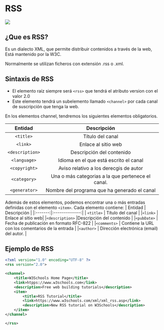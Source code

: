 # RSS
![](https://upload.wikimedia.org/wikipedia/commons/thumb/4/43/Feed-icon.svg/1200px-Feed-icon.svg.png)
## ¿Que es RSS?
Es un dialecto XML, que permite distribuir contenidos a través de la web,
Está mantenido por la W3C.

Normalmente se utilizan ficheros con extensión .rss o .xml.
## Sintaxis de RSS
* El elemento raíz siempre será ```<rss>``` que tendrá el atributo version con el valor 2.0
* Este elemento tendrá un subelemento llamado ```<channel>``` por cada canal de suscripción que tenga la web.

En los elementos channel, tendremos los siguientes elementos obligatorios.

 | Entidad |   Descripción  |
|:-------:|:--------------:|
| ```<title>```    | Título del canal      |
|```<link>```     | Enlace al sitio web|
|```<description>```   |Descripción del contenido     |
|```<language>```  | Idioma en el que está escrito el canal |
|```<copyright>```  | Aviso relativo a los derecgis de autor  |
|```<category>```  | Una o más categorias a la que pertenece el canal.  |
|```<generator>```  | Nombre del programa que ha generado el canal  |

Además de estos elementos, podemos encontrar una o más entradas definidas con el elemento ```<item>```. Cada elemento contiene:
 | Entidad |   Descripción  |
|:-------:|:--------------:|
| ```<title>```    | Título del canal      |
|```<link>```     | Enlace al sitio web|
|```<description>```   |Descripción del contenido     |
|```<pubDate>```  | Fecha de publicación en formato RFC-822 |
|```<comments>```  | Contiene la URL con los comentarios de la entrada  |
|```<author>```  | Dirección electrónica (email) del autor.  |


## Ejemplo de RSS
```XML
<?xml version="1.0" encoding="UTF-8" ?>
<rss version="2.0">

<channel>
    <title>W3Schools Home Page</title>
    <link>htpps://www.w3schools.com</link>
    <description>Free web building tutorials</description>
    <item>
        <title>RSS Tutorial</title>
        <link>https://www.w3schools.com/xml/xml_rss.asp</link>
        <description>New RSS tutorial on W3Schools</description>
    </item>
</channel>

</rss>
```
